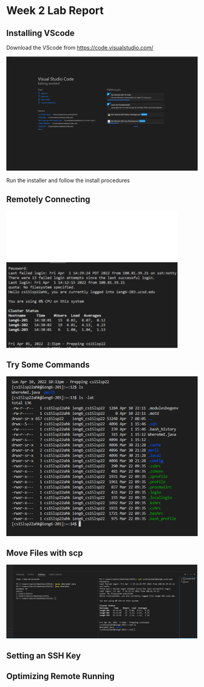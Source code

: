 # Week 2 Lab Report


## Installing VScode


Download the VScode from https://code.visualstudio.com/

![image](VScode.png)

Run the installer and follow the install procedures

## Remotely Connecting

![image](remote.png)


## Try Some Commands

![image](try.png)


## Move Files with scp

![image](move.png)


## Setting an SSH Key



## Optimizing Remote Running



